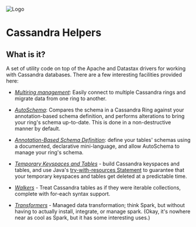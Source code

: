 ![Logo](https://www.clearcapital.com/wp-content/uploads/2015/02/Clear-Capital@2x.png)
# Cassandra Helpers

## What is it?

A set of utility code on top of the Apache and Datastax drivers for
working with Cassandra databases. There are a few interesting
facilities provided here:

- [*Multiring management*](multiring-management.md): Easily connect to
multiple Cassandra rings and migrate data from one ring to another.

- [*AutoSchema*](autoschema.md): Compares the schema in a Cassandra Ring
against your annotation-based schema definition, and performs
alterations to bring your ring's schema up-to-date. This is done in a
non-destructive manner by default.

- [*Annotation-Based Schema Definition*](annotation-schema.md): define
your tables' schemas using a documented, declarative mini-language,
and allow AutoSchema to manage your ring's schema.

- [*Temporary Keyspaces and Tables*](raii.md) - build Cassandra keyspaces
and tables, and use Java's
[try-with-resources Statement](https://docs.oracle.com/javase/tutorial/essential/exceptions/tryResourceClose.html)
to guarantee that your temporary keyspaces and tables get deleted at a
predictable time.

- [*Walkers*](walkers.md) - Treat Cassandra tables as if they were
  iterable collections, complete with for-each syntax support.

- [*Transformers*](transformers.md) - Managed data transformation; think
  Spark, but without having to actually install, integrate, or manage
  spark. (Okay, it's nowhere near as cool as Spark, but it has some
  interesting uses.)


